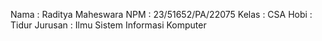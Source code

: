 Nama : Raditya Maheswara
NPM : 23/51652/PA/22075 
Kelas : CSA
Hobi : Tidur
Jurusan : Ilmu Sistem Informasi Komputer